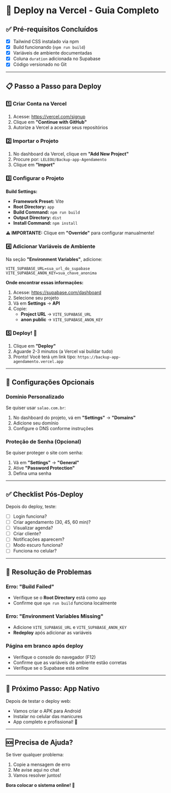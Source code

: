 # 🚀 Deploy na Vercel - Guia Completo

## ✅ Pré-requisitos Concluídos
- [x] Tailwind CSS instalado via npm
- [x] Build funcionando (`npm run build`)
- [x] Variáveis de ambiente documentadas
- [x] Coluna `duration` adicionada no Supabase
- [x] Código versionado no Git

---

## 📋 Passo a Passo para Deploy

### **1️⃣ Criar Conta na Vercel**

1. Acesse: https://vercel.com/signup
2. Clique em **"Continue with GitHub"**
3. Autorize a Vercel a acessar seus repositórios

### **2️⃣ Importar o Projeto**

1. No dashboard da Vercel, clique em **"Add New Project"**
2. Procure por: `LELEOU/Backup-app-Agendamento`
3. Clique em **"Import"**

### **3️⃣ Configurar o Projeto**

**Build Settings:**
- **Framework Preset:** Vite
- **Root Directory:** `app`
- **Build Command:** `npm run build`
- **Output Directory:** `dist`
- **Install Command:** `npm install`

**⚠️ IMPORTANTE:** Clique em **"Override"** para configurar manualmente!

### **4️⃣ Adicionar Variáveis de Ambiente**

Na seção **"Environment Variables"**, adicione:

```
VITE_SUPABASE_URL=sua_url_do_supabase
VITE_SUPABASE_ANON_KEY=sua_chave_anonima
```

**Onde encontrar essas informações:**
1. Acesse: https://supabase.com/dashboard
2. Selecione seu projeto
3. Vá em **Settings** → **API**
4. Copie:
   - **Project URL** → `VITE_SUPABASE_URL`
   - **anon public** → `VITE_SUPABASE_ANON_KEY`

### **5️⃣ Deploy! 🚀**

1. Clique em **"Deploy"**
2. Aguarde 2-3 minutos (a Vercel vai buildar tudo)
3. Pronto! Você terá um link tipo: `https://backup-app-agendamento.vercel.app`

---

## 🔧 Configurações Opcionais

### **Domínio Personalizado**

Se quiser usar `salao.com.br`:

1. No dashboard do projeto, vá em **"Settings"** → **"Domains"**
2. Adicione seu domínio
3. Configure o DNS conforme instruções

### **Proteção de Senha (Opcional)**

Se quiser proteger o site com senha:

1. Vá em **"Settings"** → **"General"**
2. Ative **"Password Protection"**
3. Defina uma senha

---

## ✅ Checklist Pós-Deploy

Depois do deploy, teste:

- [ ] Login funciona?
- [ ] Criar agendamento (30, 45, 60 min)?
- [ ] Visualizar agenda?
- [ ] Criar cliente?
- [ ] Notificações aparecem?
- [ ] Modo escuro funciona?
- [ ] Funciona no celular?

---

## 🐛 Resolução de Problemas

### **Erro: "Build Failed"**
- Verifique se o **Root Directory** está como `app`
- Confirme que `npm run build` funciona localmente

### **Erro: "Environment Variables Missing"**
- Adicione `VITE_SUPABASE_URL` e `VITE_SUPABASE_ANON_KEY`
- **Redeploy** após adicionar as variáveis

### **Página em branco após deploy**
- Verifique o console do navegador (F12)
- Confirme que as variáveis de ambiente estão corretas
- Verifique se o Supabase está online

---

## 📱 Próximo Passo: App Nativo

Depois de testar o deploy web:
- Vamos criar o APK para Android
- Instalar no celular das manicures
- App completo e profissional! 🎉

---

## 🆘 Precisa de Ajuda?

Se tiver qualquer problema:
1. Copie a mensagem de erro
2. Me avise aqui no chat
3. Vamos resolver juntos!

**Bora colocar o sistema online! 🚀**
